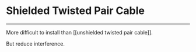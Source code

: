 # Shielded Twisted Pair Cable
---
More difficult to install than [[unshielded twisted pair cable]].

But reduce interference.
